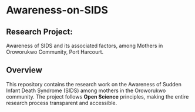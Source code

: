 # Awareness-on-SIDS

## **Research Project:**
Awareness of SIDS and its associated factors, 
among Mothers in Oroworukwo Community, Port Harcourt.

## Overview
This repository contains the research work on the Awareness of Sudden Infant Death Syndrome (SIDS) among mothers in the Oroworukwo community. The project follows **Open Science** principles, making the entire research process transparent and accessible.
